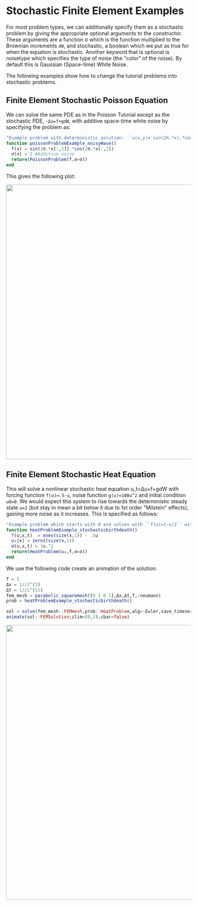 # Stochastic Finite Element Examples

For most problem types, we can additionally specify them as a stochastic
problem by giving the appropriate optional arguments to the constructor. These
arguments are a function σ which is the function multiplied to the Brownian
increments ``dW``, and stochastic, a boolean which we put as true for when the equation
is stochastic. Another keyword that is optional is noisetype which specifies the
type of noise (the "color" of the noise). By default this is Gaussian (Space-time)
White Noise.

The following examples show how to change the tutorial problems into stochastic problems.

## Finite Element Stochastic Poisson Equation

We can solve the same PDE as in the Poisson Tutorial except as the stochastic PDE,
 ``-Δu=f+gdW``, with additive space-time white noise by specifying the problem as:

```julia
"Example problem with deterministic solution: ``u(x,y)= sin(2π.*x).*cos(2π.*y)/(8π*π)``"
function poissonProblemExample_noisyWave()
  f(x) = sin(2π.*x[:,1]).*cos(2π.*x[:,2])
  σ(x) = 5 #Additive noise
  return(PoissonProblem(f,σ=σ))
end
```

This gives the following plot:

<img src="https://raw.githubusercontent.com/ChrisRackauckas/DifferentialEquations.jl/master/examples/plots/introductionStochasticExample.png" width="750" align="middle" />

## Finite Element Stochastic Heat Equation

This will solve a nonlinear stochastic heat equation u_t=Δu+f+gdW with forcing function `f(u)=.5-u`,
noise function `g(u)=100u^2` and initial condition `u0=0`. We would expect this system
to rise towards the deterministic steady state `u=2` (but stay in mean a bit below
it due to 1st order "Milstein" effects), gaining more noise as it increases.
This is specified as follows:

```julia
"Example problem which starts with 0 and solves with ``f(u)=1-u/2`` with noise ``σ(u)=10u^2``"
function heatProblemExample_stochasticbirthdeath()
  f(u,x,t)  = ones(size(x,1)) - .5u
  u₀(x) = zeros(size(x,1))
  σ(u,x,t) = 1u.^2
  return(HeatProblem(u₀,f,σ=σ))
end
```

We use the following code create an animation of the solution:

```julia
T = 5
Δx = 1//2^(3)
Δt = 1//2^(11)
fem_mesh = parabolic_squaremesh([0 1 0 1],Δx,Δt,T,:neumann)
prob = heatProblemExample_stochasticbirthdeath()

sol = solve(fem_mesh::FEMmesh,prob::HeatProblem,alg=:Euler,save_timeseries=true,solver=:LU)
animate(sol::FEMSolution;zlim=(0,3),cbar=false)
```

<img src="https://raw.githubusercontent.com/ChrisRackauckas/DifferentialEquations.jl/master/examples/plots/stochasticHeatAnimation.gif" width="750" align="middle" />
